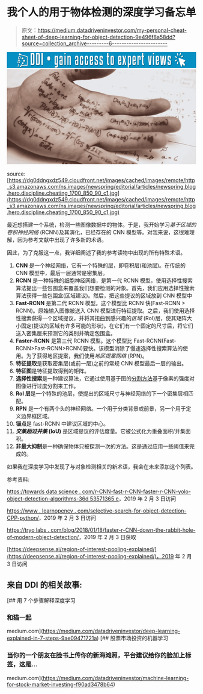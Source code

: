 # 我个人的用于物体检测的深度学习备忘单

> 原文：<https://medium.datadriveninvestor.com/my-personal-cheat-sheet-of-deep-learning-for-object-detection-9e496f8a58dd?source=collection_archive---------6----------------------->

![](img/7dbd37ba475ffb97639640bc168ca949.png)![](img/b65a432c6b94501b941e809e3132a536.png)

source: [https://dg0ddngxdz549.cloudfront.net/images/cached/images/remote/http_s3.amazonaws.com/ns.images/newspring/editorial/articles/newspring.blog.hero.discipline.cheating_1700_850_90_c1.jpg](https://dg0ddngxdz549.cloudfront.net/images/cached/images/remote/http_s3.amazonaws.com/ns.images/newspring/editorial/articles/newspring.blog.hero.discipline.cheating_1700_850_90_c1.jpg)

最近想搭建一个系统，检测一些图像数据中的物体。于是，我开始学习*基于区域的卷积神经网络* (RCNN)及其演化，已经存在的 CNN 模型等。对我来说，这很难理解，因为参考文献中出现了许多新的术语。

因此，为了克服这一点，我详细阐述了我的参考读物中出现的所有特殊术语。

1.  **CNN** 是一个神经网络，它有一个特殊的层，即卷积层(和池层)。在传统的 CNN 模型中，最后一层通常是密集层。
2.  **RCNN** 是一种特殊的细胞神经网络，是第一代 RCNN 模型，使用选择性搜索算法提出一些包围盒来覆盖我们想要检测的对象。首先，我们应用选择性搜索算法获得一些包围盒(区域建议)。然后，把这些提议的区域放到 CNN 模型中
3.  **Fast-RCNN** 是第二代 RCNN 模型。这个模型比 RCNN 快(Fast-RCNN > RCNN)。原始输入图像被送入 CNN 模型进行特征提取。之后，我们使用选择性搜索获得一个区域提议，并将其扭曲到感兴趣的*区域* (RoI)层，使其矩阵大小固定(提议的区域有许多可能的形状)。在它们有一个固定的尺寸后，将它们送入密集层来预测它的类别并确定包围盒。
4.  **Faster-RCNN** 是第三代 RCNN 模型。这个模型比 Fast-RCNN(Fast-RCNN>Fast-RCNN>RCNN)要快。该模型消除了慢速选择性搜索算法的使用。为了获得地区提案，我们使用*地区提案网络* (RPN)。
5.  **特征提取**是获取密集层(或前一层)之前的常规 CNN 模型最后一层的输出。
6.  **特征图**是特征提取得到的矩阵。
7.  **选择性搜索**是一种建议算法，它通过使用基于图的[分割方法](http://cs.brown.edu/~pff/segment/)基于像素的强度对图像进行过度分割来工作。
8.  **RoI 层**是一个特殊的池层，使提出的区域尺寸与神经网络的下一个密集层相匹配。
9.  **RPN** 是一个有两个头的神经网络。一个用于分类背景或前景，另一个用于定义边界框区域。
10.  **锚点**是 fast-RCNN 中建议区域的中心。
11.  ***交集超过并集* (IoU)** 是区域提议的评估度量。它被公式化为重叠面积/并集面积。
12.  **非最大抑制**是一种确保物体只被探测一次的方法。这是通过应用一些阈值来完成的。

如果我在深度学习中发现了与对象检测相关的新术语，我会在未来添加这个列表。

参考资料:

[https://towards data science . com/r-CNN-fast-r-CNN-faster-r-CNN-yolo-object-detection-algorithms-36d 53571365 e](https://towardsdatascience.com/r-cnn-fast-r-cnn-faster-r-cnn-yolo-object-detection-algorithms-36d53571365e)，2019 年 2 月 3 日访问

[https://www . learnopencv . com/selective-search-for-object-detection-CPP-python/](https://www.learnopencv.com/selective-search-for-object-detection-cpp-python/)，2019 年 2 月 3 日访问

[https://tryo labs . com/blog/2018/01/18/faster-r-CNN-down-the-rabbit-hole-of-modern-object-detection/](https://tryolabs.com/blog/2018/01/18/faster-r-cnn-down-the-rabbit-hole-of-modern-object-detection/)，2019 年 2 月 3 日获取

[https://deepsense.ai/region-of-interest-pooling-explained/](https://deepsense.ai/region-of-interest-pooling-explained/)，2019 年 2 月 3 日访问

## 来自 DDI 的相关故事:

[](https://medium.com/datadriveninvestor/deep-learning-explained-in-7-steps-9ae09471721a) [## 用 7 个步骤解释深度学习

### 和猫一起

medium.com](https://medium.com/datadriveninvestor/deep-learning-explained-in-7-steps-9ae09471721a) [](https://medium.com/datadriveninvestor/machine-learning-for-stock-market-investing-f90ad3478b64) [## 股票市场投资的机器学习

### 当你的一个朋友在脸书上传你的新海滩照，平台建议给你的脸加上标签，这是…

medium.com](https://medium.com/datadriveninvestor/machine-learning-for-stock-market-investing-f90ad3478b64)